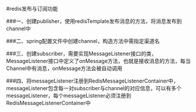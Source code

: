 #redis发布与订阅功能

###一、创建publisher，使用redisTemplate发布消息的方法，将消息发布到channel中

###二、spring配置文件中创建channel，构造方法中需指定渠道名

###三、创建subscriber，需要实现MessageListener接口的类，MessageListener接口中定义了onMessage方法，也就是接收消息的方法，每当Channel中有消息，onMessage方法会被自动调用

###四、将messageListener注册到RedisMessageListenerContainer中，messageListener包含每一对subscriber与channel的对应信息，可以有多个messageListener，每个messageListener必须注册到RedisMessageListenerContainer中